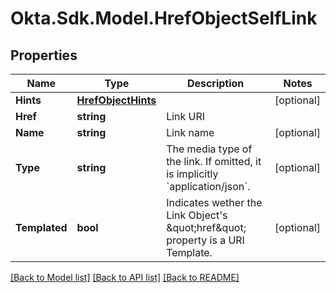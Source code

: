 # Okta.Sdk.Model.HrefObjectSelfLink

## Properties

Name | Type | Description | Notes
------------ | ------------- | ------------- | -------------
**Hints** | [**HrefObjectHints**](HrefObjectHints.md) |  | [optional] 
**Href** | **string** | Link URI | 
**Name** | **string** | Link name | [optional] 
**Type** | **string** | The media type of the link. If omitted, it is implicitly &#x60;application/json&#x60;. | [optional] 
**Templated** | **bool** | Indicates wether the Link Object&#39;s \&quot;href\&quot; property is a URI Template. | [optional] 

[[Back to Model list]](../README.md#documentation-for-models) [[Back to API list]](../README.md#documentation-for-api-endpoints) [[Back to README]](../README.md)

